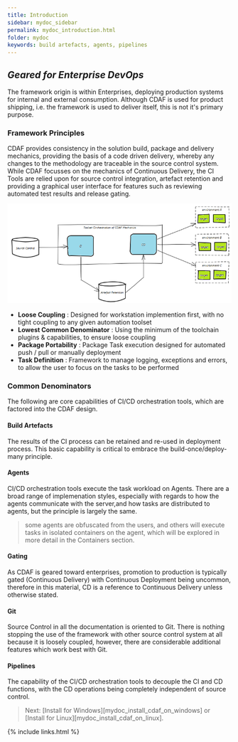 ```yaml
---
title: Introduction
sidebar: mydoc_sidebar
permalink: mydoc_introduction.html
folder: mydoc
keywords: build artefacts, agents, pipelines
---
```


## _Geared for Enterprise DevOps_

The framework origin is within Enterprises, deploying production systems for internal and external consumption. Although CDAF is used for product shipping, i.e. the framework is used to deliver itself, this is not it's primary purpose.

### Framework Principles

CDAF provides consistency in the solution build, package and delivery mechanics, providing the basis of a code driven delivery, whereby any changes to the methodology are traceable in the source control system. While CDAF focusses on the mechanics of Continuous Delivery, the CI Tools are relied upon for source control integration, artefact retention and providing a graphical user interface for features such as reviewing automated test results and release gating.

![](images/ToolsetIntegration.png)

- **Loose Coupling** : Designed for workstation implemention first, with no tight coupling to any given automation toolset
- **Lowest Common Denominator** : Using the minimum of the toolchain plugins & capabilities, to ensure loose coupling
- **Package Portability** : Package Task execution designed for automated push / pull or manually deployment
- **Task Definition** : Framework to manage logging, exceptions and errors, to allow the user to focus on the tasks to be performed

### Common Denominators

The following are core capabilities of CI/CD orchestration tools, which are factored into the CDAF design.

#### Build Artefacts

The results of the CI process can be retained and re-used in deployment process. This basic capability is critical to embrace the build-once/deploy-many principle.

#### Agents

CI/CD orchestration tools execute the task workload on Agents. There are a broad range of implemenation styles, especially with regards to how the agents communicate with the server,and how tasks are distributed to agents, but the principle is largely the same.

> some agents are obfuscated from the users, and others will execute tasks in isolated containers on the agent, which will be explored in more detail in the Containers section.

#### Gating

As CDAF is geared toward enterprises, promotion to production is typically gated (Continuous Delivery) with Continuous Deployment being uncommon, therefore in this material, CD is a reference to Continuous Delivery unless otherwise stated.

#### Git

Source Control in all the documentation is oriented to Git. There is nothing stopping the use of the framework with other source control system at all because it is loosely coupled, however, there are considerable additional features which work best with Git.

#### Pipelines

The capability of the CI/CD orchestration tools to decouple the CI and CD functions, with the CD operations being completely independent of source control.

> Next: [Install for Windows][mydoc_install_cdaf_on_windows] or [Install for Linux][mydoc_install_cdaf_on_linux].

{% include links.html %}
